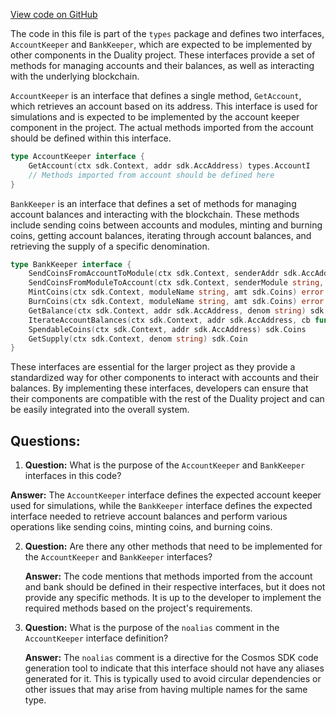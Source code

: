 [View code on GitHub](https://github.com/duality-labs/duality/types/expected_keepers.go)

The code in this file is part of the `types` package and defines two interfaces, `AccountKeeper` and `BankKeeper`, which are expected to be implemented by other components in the Duality project. These interfaces provide a set of methods for managing accounts and their balances, as well as interacting with the underlying blockchain.

`AccountKeeper` is an interface that defines a single method, `GetAccount`, which retrieves an account based on its address. This interface is used for simulations and is expected to be implemented by the account keeper component in the project. The actual methods imported from the account should be defined within this interface.

```go
type AccountKeeper interface {
    GetAccount(ctx sdk.Context, addr sdk.AccAddress) types.AccountI
    // Methods imported from account should be defined here
}
```

`BankKeeper` is an interface that defines a set of methods for managing account balances and interacting with the blockchain. These methods include sending coins between accounts and modules, minting and burning coins, getting account balances, iterating through account balances, and retrieving the supply of a specific denomination.

```go
type BankKeeper interface {
    SendCoinsFromAccountToModule(ctx sdk.Context, senderAddr sdk.AccAddress, recipientModule string, amt sdk.Coins) error
    SendCoinsFromModuleToAccount(ctx sdk.Context, senderModule string, recipientAddr sdk.AccAddress, amt sdk.Coins) error
    MintCoins(ctx sdk.Context, moduleName string, amt sdk.Coins) error
    BurnCoins(ctx sdk.Context, moduleName string, amt sdk.Coins) error
    GetBalance(ctx sdk.Context, addr sdk.AccAddress, denom string) sdk.Coin
    IterateAccountBalances(ctx sdk.Context, addr sdk.AccAddress, cb func(sdk.Coin) bool)
    SpendableCoins(ctx sdk.Context, addr sdk.AccAddress) sdk.Coins
    GetSupply(ctx sdk.Context, denom string) sdk.Coin
}
```

These interfaces are essential for the larger project as they provide a standardized way for other components to interact with accounts and their balances. By implementing these interfaces, developers can ensure that their components are compatible with the rest of the Duality project and can be easily integrated into the overall system.
## Questions: 
 1. **Question:** What is the purpose of the `AccountKeeper` and `BankKeeper` interfaces in this code?

   **Answer:** The `AccountKeeper` interface defines the expected account keeper used for simulations, while the `BankKeeper` interface defines the expected interface needed to retrieve account balances and perform various operations like sending coins, minting coins, and burning coins.

2. **Question:** Are there any other methods that need to be implemented for the `AccountKeeper` and `BankKeeper` interfaces?

   **Answer:** The code mentions that methods imported from the account and bank should be defined in their respective interfaces, but it does not provide any specific methods. It is up to the developer to implement the required methods based on the project's requirements.

3. **Question:** What is the purpose of the `noalias` comment in the `AccountKeeper` interface definition?

   **Answer:** The `noalias` comment is a directive for the Cosmos SDK code generation tool to indicate that this interface should not have any aliases generated for it. This is typically used to avoid circular dependencies or other issues that may arise from having multiple names for the same type.